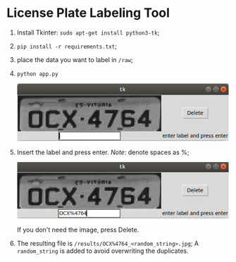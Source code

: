 # License Plate Labeling Tool

1. Install Tkinter: `sudo apt-get install python3-tk`;

2. `pip install -r requirements.txt`;

3. place the data you want to label in `/raw`;

4. `python app.py`

    ![](imgs/img1.png)
    
5. Insert the label and press enter. *Note*: denote spaces as %;

    ![](imgs/img2.png)
    
    If you don't need the image, press Delete.
    
6. The resulting file is `/results/OCX%4764_<random_string>.jpg`; A `random_string`
is added to avoid overwriting the duplicates.